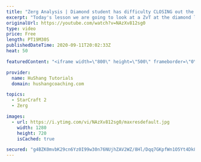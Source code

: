 ```yaml
---
title: "Zerg Analysis | Diamond student has difficulty CLOSING out the MATCH [Starcraft 2]"
excerpt: "Today's lesson we are going to look at a ZvT at the diamond level focusing on the Zerg Analysis. The zerg manages to get into a very strong position but has difficulty closing it out. Let's learn how we can approach this scenario better!  Zerg Analysis | Diamond student has difficulty CLOSING out the"
originalUrl: https://youtube.com/watch?v=NAzXv812sg0
type: video
price: Free
length: PT19M30S
publishedDateTime: 2020-09-11T20:02:33Z
heat: 50

featuredContent: "<iframe width=\"800\" height=\"500\" frameborder=\"0\" src=\"https://www.youtube.com/embed/NAzXv812sg0\" allow=\"accelerometer; autoplay; encrypted-media; gyroscope; picture-in-picture\" allowfullscreen></iframe>"

provider:
  name: HuShang Tutorials
  domain: hushangcoaching.com

topics:
  - StarCraft 2
  - Zerg

images:
  - url: https://i.ytimg.com/vi/NAzXv812sg0/maxresdefault.jpg
    width: 1280
    height: 720
    isCached: true

secured: "g4BZK0mvbK29cn6Yz0I99w30n76NUjhZAV2WZ/8Hl/Dqq7GKpfWn1O5Yt4Dk8Gj0yK8idLpsmkvK1JcxQ5U7OM6B1/jGGKUox7Ep/58N0NZPiUKTme5+e1nrPXGQUJ+XWHEtk0mJeExN1JCfnRyxWuZYBg1AlAq3Iei6MVKLzBOXe0Aj2YHd2f5EOy9Z5f31tFZgvw4y3J7iCrw+xnq0PKXVLpi2M1cx/tQAQADgrBeiu26Px/koQ2dWTc5pp2P4TwebuPvANTREjvJ64X/JRZtFGHKCELh3HxJ/T2vU7Jc3+3x+wD0koh6RPVEd3Y5tpoq8LZlT7HT8FvtjCcq8jqKWA7xykBuuQFx1YtcV2GFlHuwAv/i9SzHjrMl3p5RwbdTzfCdJdVoW633UkeyIUiTgZruUclyQio8wYMpcX28=;tkCELP3ml7QD4dobdWvVtA=="
---
```


